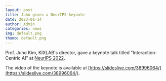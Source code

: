 ```yaml
---
layout: post
title: Juho gives a NeurIPS keynote
date: 2023-01-14
author: Admin
categories: news
img: default.png
thumb: default.png
---
```


Prof. Juho Kim, KIXLAB's director, gave a keynote talk titled "Interaction-Centric AI" at [NeurIPS 2022](https://nips.cc/Conferences/2022).

The video of the keynote is available at [https://slideslive.com/38996064/](https://slideslive.com/38996064/).
